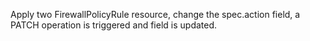 Apply two FirewallPolicyRule resource, change the spec.action field, a PATCH operation is triggered and field is updated.